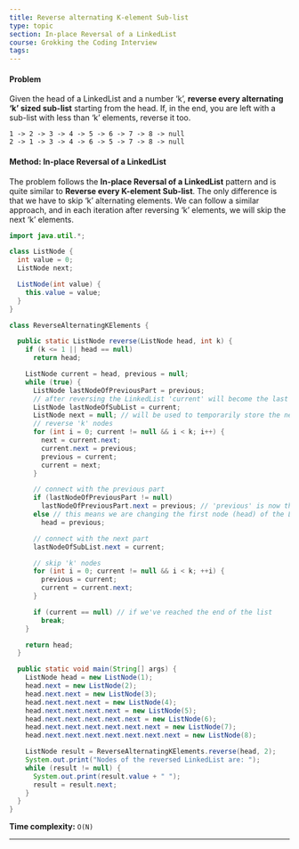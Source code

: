 ```yaml
---
title: Reverse alternating K-element Sub-list
type: topic
section: In-place Reversal of a LinkedList
course: Grokking the Coding Interview
tags:
---
```

#### Problem
Given the head of a LinkedList and a number ‘k’, **reverse every alternating ‘k’ sized sub-list** starting from the head. If, in the end, you are left with a sub-list with less than ‘k’ elements, reverse it too.
```
1 -> 2 -> 3 -> 4 -> 5 -> 6 -> 7 -> 8 -> null
2 -> 1 -> 3 -> 4 -> 6 -> 5 -> 7 -> 8 -> null
```

#### Method: In-place Reversal of a LinkedList
The problem follows the **In-place Reversal of a LinkedList** pattern and is quite similar to **Reverse every K-element Sub-list**. The only difference is that we have to skip ‘k’ alternating elements. We can follow a similar approach, and in each iteration after reversing ‘k’ elements, we will skip the next ‘k’ elements.

```java
import java.util.*;

class ListNode {
  int value = 0;
  ListNode next;

  ListNode(int value) {
    this.value = value;
  }
}

class ReverseAlternatingKElements {

  public static ListNode reverse(ListNode head, int k) {
    if (k <= 1 || head == null)
      return head;

    ListNode current = head, previous = null;
    while (true) {
      ListNode lastNodeOfPreviousPart = previous;
      // after reversing the LinkedList 'current' will become the last node of the sub-list
      ListNode lastNodeOfSubList = current;
      ListNode next = null; // will be used to temporarily store the next node
      // reverse 'k' nodes
      for (int i = 0; current != null && i < k; i++) {
        next = current.next;
        current.next = previous;
        previous = current;
        current = next;
      }

      // connect with the previous part
      if (lastNodeOfPreviousPart != null)
        lastNodeOfPreviousPart.next = previous; // 'previous' is now the first node of the sub-list
      else // this means we are changing the first node (head) of the LinkedList
        head = previous;

      // connect with the next part
      lastNodeOfSubList.next = current;

      // skip 'k' nodes
      for (int i = 0; current != null && i < k; ++i) {
        previous = current;
        current = current.next;
      }

      if (current == null) // if we've reached the end of the list
        break;
    }

    return head;
  }

  public static void main(String[] args) {
    ListNode head = new ListNode(1);
    head.next = new ListNode(2);
    head.next.next = new ListNode(3);
    head.next.next.next = new ListNode(4);
    head.next.next.next.next = new ListNode(5);
    head.next.next.next.next.next = new ListNode(6);
    head.next.next.next.next.next.next = new ListNode(7);
    head.next.next.next.next.next.next.next = new ListNode(8);

    ListNode result = ReverseAlternatingKElements.reverse(head, 2);
    System.out.print("Nodes of the reversed LinkedList are: ");
    while (result != null) {
      System.out.print(result.value + " ");
      result = result.next;
    }
  }
}
```
**Time complexity:** `O(N)`


---